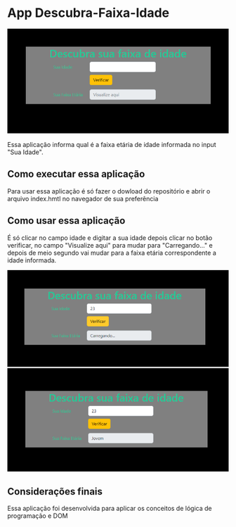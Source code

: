 # App Descubra-Faixa-Idade

<img src="https://github.com/Eliane-Santiago/AppWebFaixaEtaria/blob/main/img-001.png"/>


Essa aplicação informa qual é a faixa etária de idade informada no input "Sua Idade". 


## Como executar essa aplicação

Para usar essa aplicação é só fazer o dowload do repositório e abrir o arquivo index.hmtl no navegador de sua preferência


## Como usar essa aplicação

É só clicar no campo idade e digitar a sua idade depois clicar no botão verificar, no campo "Visualize aqui" para mudar para "Carregando..." e depois de meio segundo vai mudar para a faixa etária correspondente a idade informada.

<img src="https://github.com/Eliane-Santiago/AppWebFaixaEtaria/blob/main/img-002.png"/>

<img src="https://github.com/Eliane-Santiago/AppWebFaixaEtaria/blob/main/img-003.png"/>

## Considerações finais

Essa aplicação foi desenvolvida para aplicar os conceitos de lógica de programação e DOM
